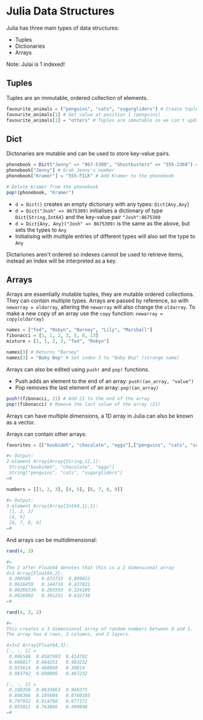 # Julia Data Structures

Julia has three main types of data structures:

* Tuples
* Dictionaries
* Arrays

Note: Julai is 1 indexed!

## Tuples

Tuples are an immutable, ordered collection of elements.

```Julia
favourite_animals = ("penguins", "cats", "sugargliders") # Create tuple
favourite_animals[1] # Get value at position 1 (penguins)
favourite_animals[1] = "otters" # Tuples are immutable so we can't update it and this will cause a `MethodError`
```

## Dict

Dictonaries are mutable and can be used to store key-value pairs.

```Julia
phonebook = Dict("Jenny" => "867-5309", "Ghostbusters" => "555-2368") # Dict{String,String} with 2 entries
phonebook["Jenny"] # Grab Jenny's number
phonebook["Kramer"] = "555-FILK" # Add Kramer to the phonebook

# Delete Kramer from the phonebook
pop!(phonebook, "Kramer")
```

* `d = Dict()` creates an empty dictionary with any types: `Dict{Any,Any}`
* `d = Dict("Josh" => 8675309)` initialises a dictionary of type `Dict{String,Int64}` and the key-value pair `"Josh":8675309`
* `d = Dict{Any, Any}("Josh" => 8675309)` is the same as the above, but sets the types to `Any`
* Initialising with multiple entries of different types will also set the type to `Any`

Dictariones aren't ordered so indexes cannot be used to retrieve items, instead an index will be interpreted as a key.

## Arrays

Arrays are essentially mutable tuples, they are mutable ordered collections. They can contain multiple types.
Arrays are passed by reference, so with `newarray = oldarray`, altering the `newarray` will also change the `oldarray`.
To make a new copy of an array use the `copy` function: `newarray = copy(oldarray)`

```Julia
names = ["Ted", "Robyn", "Barney", "Lily", "Marshall"]
fibonacci = [1, 1, 2, 3, 5, 8, 13]
mixture = [1, 1, 2, 3, "Ted", "Robyn"]

names[3] # Returns "Barney"
names[3] = "Baby Bop" # Set index 3 to "Baby Bop" (strange name)
```

Arrays can also be edited using `push!` and `pop!` functions.

* Push adds an element to the end of an array: `push!(an_array, "value")`
* Pop removes the last element of an array: `pop!(an_array)`

```Julia
push!(fibonacci, 21) # Add 21 to the end of the array
pop!(fibonacci) # Remove the last value of the array (21)
```

Arrays can have multiple dimensions, a 1D array in Julia can also be known as a vector.

Arrays can contain other arrays:

```Julia
favorites = [["koobideh", "chocolate", "eggs"],["penguins", "cats", "sugargliders"]]

#= Output:
2-element Array{Array{String,1},1}:
 String["koobideh", "chocolate", "eggs"]
 String["penguins", "cats", "sugargliders"]
=#

numbers = [[1, 2, 3], [4, 5], [6, 7, 8, 9]]

#= Output:
3-element Array{Array{Int64,1},1}:
 [1, 2, 3]
 [4, 5]
 [6, 7, 8, 9]
=#
```

And arrays can be multidimensional:

```Julia
rand(4, 3)

#=
The 2 after Float64 denotes that this is a 2 dimensional array
4×3 Array{Float64,2}:
 0.300588    0.672733  0.899022
 0.0616459   0.144716  0.437821
 0.00268334  0.203593  0.324109
 0.0626902   0.391251  0.632736
=#

rand(4, 3, 2)

#=
This creates a 3 dimensional array of random numbers between 0 and 1.
The array has 4 rows, 3 columns, and 2 layers.

4×3×2 Array{Float64,3}:
[:, :, 1] =
 0.806548  0.0587993  0.414702
 0.668817  0.664251   0.483232
 0.933614  0.460968   0.38814
 0.983742  0.698005   0.467232

[:, :, 2] =
 0.180356  0.0633663  0.960375
 0.840386  0.195604   0.0780185
 0.797932  0.814768   0.677171
 0.955011  0.763886   0.490048
=#
```